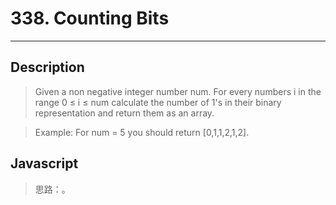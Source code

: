 # 338. Counting Bits

---

## Description

> Given a non negative integer number num. For every numbers i in the range 0 ≤ i ≤ num calculate the number of 1's in their binary representation and return them as an array.

> Example:
> For num = 5 you should return [0,1,1,2,1,2].

## Javascript

> 思路：。

```

```
